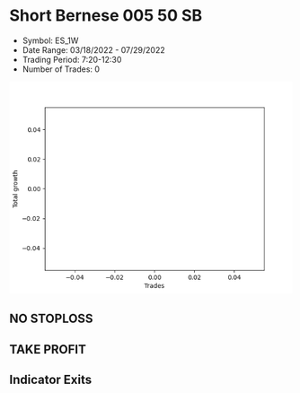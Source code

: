 # Short Bernese 005 50 SB 
- Symbol: ES_1W
- Date Range: 03/18/2022 - 07/29/2022
- Trading Period: 7:20-12:30
- Number of Trades: 0

![Plot](ShortBernese00550SBES_1W.png)
## NO STOPLOSS











## TAKE PROFIT






## Indicator Exits



